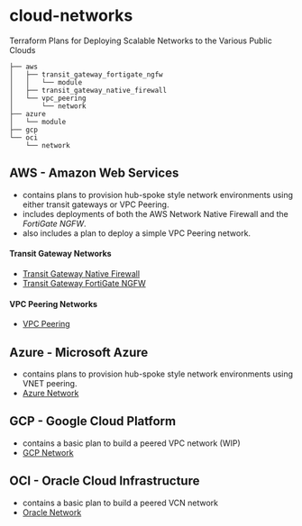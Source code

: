 # cloud-networks

Terraform Plans for Deploying Scalable Networks to the Various Public Clouds

```tree
├── aws
│   ├── transit_gateway_fortigate_ngfw
│   │   └── module
│   ├── transit_gateway_native_firewall
│   └── vpc_peering
│       └── network
├── azure
│   └── module
├── gcp
└── oci
    └── network
```

## AWS - Amazon Web Services

- contains plans to provision hub-spoke style network environments using either transit gateways or VPC Peering. 
- includes deployments of both the AWS Network Native Firewall and the *FortiGate NGFW*.
- also includes a plan to deploy a simple VPC Peering network.

#### Transit Gateway Networks

- [Transit Gateway Native Firewall](aws/transit_gateway_native_firewall)
- [Transit Gateway FortiGate NGFW](aws/transit_gateway_fortigate_ngfw)

#### VPC Peering Networks

- [VPC Peering](aws/vpc_peering)

## Azure - Microsoft Azure

- contains plans to provision hub-spoke style network environments using VNET peering.
- [Azure Network](azure)

## GCP - Google Cloud Platform

- contains a basic plan to build a peered VPC network (WIP)
- [GCP Network](gcp)

## OCI - Oracle Cloud Infrastructure

- contains a basic plan to build a peered VCN network
- [Oracle Network](oci/network)